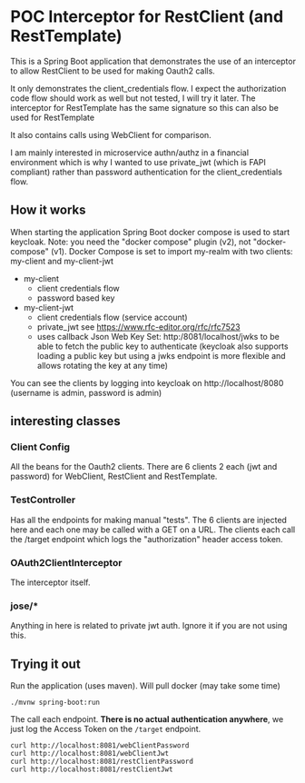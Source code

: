 # POC Interceptor for RestClient (and RestTemplate)

This is a Spring Boot application that demonstrates the use of an interceptor to allow RestClient to be used for making Oauth2 calls.


It only demonstrates the client_credentials flow.
I expect the authorization code flow should work as well but not tested, I will try it later.
The interceptor for RestTemplate has the same signature so this can also be used for RestTemplate

It also contains calls using WebClient for comparison.

I am mainly interested in microservice authn/authz in a financial environment which is why I wanted to use private_jwt (which is FAPI compliant) rather than password authentication for the client_credentials flow.

## How it works
When starting the application Spring Boot docker compose is used to start keycloak. Note: you need the "docker compose" plugin (v2), not "docker-compose" (v1).
Docker Compose is set to import my-realm with two clients: my-client and my-client-jwt
- my-client
  - client credentials flow
  - password based key
- my-client-jwt
  - client credentials flow (service account)
  - private_jwt see https://www.rfc-editor.org/rfc/rfc7523
  - uses callback Json Web Key Set:  http:/8081/localhost/jwks to be able to fetch the public key to authenticate (keycloak also supports loading a public key but using a jwks endpoint is more flexible and allows rotating the key at any time)
  
You can see the clients by logging into keycloak on http://localhost/8080 (username is admin, password is admin)

## interesting classes
### Client Config
All the beans for the Oauth2 clients. There are 6 clients 2 each (jwt and password) for WebClient, RestClient and RestTemplate.

### TestController
Has all the endpoints for making manual "tests". The 6 clients are injected here and each one may be called with a GET on a URL.
The clients each call the /target endpoint which logs the "authorization" header access token.

### OAuth2ClientInterceptor
The interceptor itself.

### jose/*
Anything in here is related to private jwt auth. Ignore it if you are not using this. 


## Trying it out
Run the application (uses maven). Will pull docker (may take some time) 
```shell
./mvnw spring-boot:run
```
The call each endpoint.
**There is no actual authentication anywhere**, we just log the Access Token on the `/target` endpoint.

```shell
curl http://localhost:8081/webClientPassword
curl http://localhost:8081/webClientJwt
curl http://localhost:8081/restClientPassword
curl http://localhost:8081/restClientJwt
```
